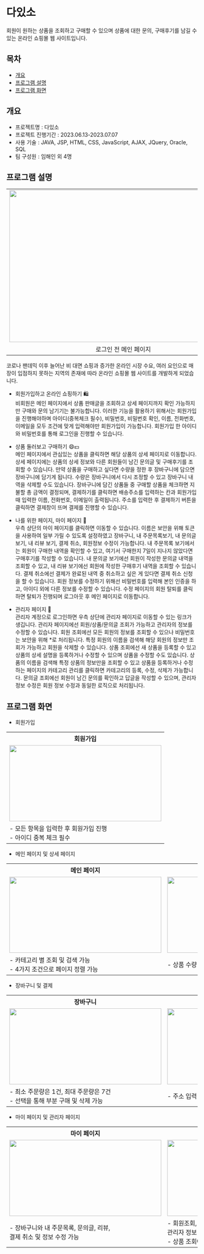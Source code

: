 # 다있소
회원이 원하는 상품을 조회하고 구매할 수 있으며 상품에 대한 문의, 구매후기를 남길 수 있는 온라인 쇼핑몰 웹 사이트입니다.

## 목차
  - [개요](#개요)
  - [프로그램 설명](#프로그램-설명)
  - [프로그램 화면](#프로그램-화면)
## 개요
  - 프로젝트명 : 다있소
  - 프로젝트 진행기간 : 2023.06.13-2023.07.07
  - 사용 기술 : JAVA, JSP, HTML, CSS, JavaScript, AJAX, JQuery, Oracle, SQL
  - 팀 구성원 : 임해인 외 4명

## 프로그램 설명
<div align="center">
  <table>
    <tr>
      <td>
        <img src="https://github.com/HaeinLim/DaitsoProject/assets/140698817/4a0a4ce8-de63-4836-aa6f-85bd7a49eff4" width="600" height="400">
      </td>
    </tr>
    <tr>
      <td align="center">로그인 전 메인 페이지</td>
    </tr>
  </table>
</div>
코로나 팬데믹 이후 늘어난 비 대면 쇼핑과 증가한 온라인 시장 수요, 여러 요인으로 매장이 입점하지 못하는 지역의 존재에 따라 온라인 쇼핑몰 웹 사이트를 개발하게 되었습니다.

  - 회원가입하고 온라인 쇼핑하기 🛍️ <br>
    비회원은 메인 페이지에서 상품 판매글을 조회하고 상세 페이지까지 확인 가능하지만 구매와 문의 남기기는 불가능합니다. 이러한 기능을 활용하기 위해서는 회원가입을 진행해야하며
    아이디(중복체크 필수), 비밀번호, 비밀번호 확인, 이름, 전화번호, 이메일을 모두 조건에 맞게 입력해야만 회원가입이 가능합니다. 회원가입 한 아이디와 비밀번호를 통해
    로그인을 진행할 수 있습니다.
    
  - 상품 둘러보고 구매하기 😄💵<br>
    메인 페이지에서 관심있는 상품을 클릭하면 해당 상품의 상세 페이지로 이동합니다. 상세 페이지에는 상품의 상세 정보와 다른 회원들이 남긴 문의글 및 구매후기를 조회할 수 있습니다.
    만약 상품을 구매하고 싶다면 수량을 정한 후 장바구니에 담으면 장바구니에 담기게 됩니다. 수량은 장바구니에서 다시 조정할 수 있고 장바구니 내역을 삭제할 수도 있습니다.
    장바구니에 담긴 상품들 중 구매할 상품을 체크하면 지불할 총 금액이 결정되며, 결제하기를 클릭하면 배송주소를 입력하는 칸과 회원가입 때 입력한 이름, 전화번호, 이메일이 출력됩니다.
    주소를 입력한 후 결제하기 버튼을 클릭하면 결제창이 뜨며 결제를 진행할 수 있습니다.

  - 나를 위한 페이지, 마이 페이지 📃 <br>
    우측 상단의 마이 페이지를 클릭하면 이동할 수 있습니다. 이름은 보안을 위해 토큰을 사용하여 일부 가릴 수 있도록 설정하였고 장바구니, 내 주문목록보기, 내 문의글 보기,
    내 리뷰 보기, 결제 취소, 회원정보 수정이 가능합니다. 내 주문목록 보기에서는 회원이 구매한 내역을 확인할 수 있고, 여기서 구매한지 7일이 지나지 않았다면 구매후기를
    작성할 수 있습니다. 내 문의글 보기에선 회원이 작성한 문의글 내역을 조회할 수 있고, 내 리뷰 보기에선 회원에 작성한 구매후기 내역을 조회할 수 있습니다. 결제 취소에선
    결제가 완료된 내역 중 취소하고 싶은 게 있다면 결제 취소 신청을 할 수 있습니다. 회원 정보를 수정하기 위해선 비밀번호를 입력해 본인 인증을 하고, 아이디 외에 다른 정보를
    수정할 수 있습니다. 수정 페이지의 회원 탈퇴를 클릭하면 탈퇴가 진행되며 로그아웃 후 메인 페이지로 이동합니다.

  - 관리자 페이지 📃 <br>
    관리자 계정으로 로그인하면 우측 상단에 관리자 페이지로 이동할 수 있는 링크가 생깁니다. 관리자 페이지에선 회원/상품/문의글 조회가 가능하고 관리자의 정보를 수정할 수 있습니다.
    회원 조회에선 모든 회원의 정보를 조회할 수 있으나 비밀번호는 보안을 위해 *로 처리됩니다. 특정 회원의 이름을 검색해 해당 회원의 정보만 조회가 가능하고 회원을 삭제할 수 있습니다.
    상품 조회에선 새 상품을 등록할 수 있고 상품의 상세 설명을 등록하거나 수정할 수 있으며 상품을 수정할 수도 있습니다. 상품의 이름을 검색해 특정 상품의 정보만을 조회할 수 있고
    상품을 등록하거나 수정하는 페이지의 카테고리 관리를 클릭하면 카테고리의 등록, 수정, 삭제가 가능합니다.
    문의글 조회에선 회원이 남긴 문의를 확인하고 답글을 작성할 수 있으며, 관리자 정보 수정은 회원 정보 수정과 동일한 로직으로 처리됩니다.

## 프로그램 화면

- 회원가입

<div align="center">
  <table align="center">
      <tr>
        <th>회원가입</th>
      </tr>
      <tr>
        <td>
          <img src="https://github.com/HaeinLim/DaitsoProject/assets/140698817/76c19eac-1f4e-41eb-a6d8-84e4f8a2af4a" width="400" height="200">
        </td>
      </tr>
      <tr>
        <td>
          - 모든 항목을 입력한 후 회원가입 진행<br>
          - 아이디 중복 체크 필수
        </td>
      </tr>
  </table>
</div>

- 메인 페이지 및 상세 페이지

<div align="center">
  <table align="center">
    <tr>
      <th>메인 페이지</th><th>상세 페이지</th><th>문의</th><th>리뷰</th>
    </tr>
    <tr>
      <td>
        <img src="https://github.com/HaeinLim/DaitsoProject/assets/140698817/4a0a4ce8-de63-4836-aa6f-85bd7a49eff4" width="400" height="200">
      </td>
      <td>
        <img src="https://github.com/HaeinLim/DaitsoProject/assets/140698817/a222439a-f9b3-4a3c-a638-f268f0ff5813" width="400" height="200">
      </td>
      <td>
        <img src="https://github.com/HaeinLim/DaitsoProject/assets/140698817/f69f6ea5-7eff-4a74-8287-a4638928593f" width="400" height="200">
      </td>
      <td>
        <img src="https://github.com/HaeinLim/DaitsoProject/assets/140698817/8669573b-6c0c-41b5-9e2b-3631f5cde6da" width="400" height="200">
      </td>
    </tr>
    <tr>
      <td>
        - 카테고리 별 조회 및 검색 가능<br>
        - 4가지 조건으로 페이지 정렬 가능<br>
      </td>
      <td>
        - 상품 수량 선택 후 장바구니 담기 가능<br>
      </td>
      <td>
        - 상품에 대한 문의 작성 및 확인<br>
        - 회원 및 관리자는 답글 작성 가능<br>
      </td>
      <td>
        - 회원이 작성한 리뷰 조회 가능<br>
        - 2가지 조건으로 정렬 가능
      </td>
    </tr>
  </table>
</div>

  - 장바구니 및 결제

<div align="center">
  <table align="center">
    <tr>
      <th>장바구니</th><th>결제</th>
    </tr>
    <tr>
      <td>
        <img src="https://github.com/HaeinLim/DaitsoProject/assets/140698817/a26e75ca-3c4a-451a-8a23-e943ca09649b" width="400" height="200">
      </td>
      <td>
        <img src="https://github.com/HaeinLim/DaitsoProject/assets/140698817/cb1f2ca3-2389-4a2d-b31d-35b648e7b398" width="400" height="200">
      </td>
    </tr>
    <tr>
      <td>
        - 최소 주문량은 1건, 최대 주문량은 7건<br>
        - 선택을 통해 부분 구매 및 삭제 가능
      </td>
      <td>
        - 주소 입력 후 정보 확인 후 결제 진행<br>
      </td>
    </tr>
  </table>
</div>

  - 마이 페이지 및 관리자 페이지

<div align="center">
  <table algin="center">
    <tr>
      <th>마이 페이지</th><th>관리자 페이지</th>
    </tr>
    <tr>
      <td>
        <img src="https://github.com/HaeinLim/DaitsoProject/assets/140698817/ba8e7159-85fe-40d0-a86f-1ebf33c900cb" width="400" height="200">
      </td>
      <td>
        <img src="https://github.com/HaeinLim/DaitsoProject/assets/140698817/4f3badc5-67dd-4362-84ef-fcccafcf0c20" width="400" height="200">
      </td>
    </tr>
    <tr>
      <td>
        - 장바구니와 내 주문목록, 문의글, 리뷰, <br>
          결제 취소 및 정보 수정 가능
      </td>
      <td>
        - 회원조회, 상품 및 문의글 조회, 취소요청 관리,<br>
          관리자 정보 수정 가능<br>
        - 상품 조회에서 새 상품과 카테고리 등록 가능
      </td>
    </tr>
  </table>
</div>
